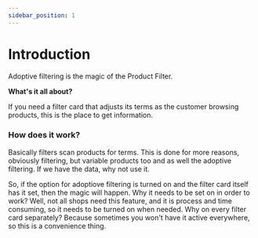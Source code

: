 ```yaml
---
sidebar_position: 1
---
```


# Introduction

Adoptive filtering is the magic of the Product Filter.

**What's it all about?**

If you need a filter card that adjusts its terms as the customer browsing products, this is the place to get information.

### How does it work?

Basically filters scan products for terms. This is done for more reasons, obviously filtering, but variable products too and as well the adoptive filtering. If we have the data, why not use it.

So, if the option for adoptiove filtering is turned on and the filter card itself has it set, then the magic will happen. Why it needs to be set on in order to work? Well, not all shops need this feature, and it is process and time consuming, so it needs to be turned on when needed. Why on every filter card separately? Because sometimes you won't have it active everywhere, so this is a convenience thing.
